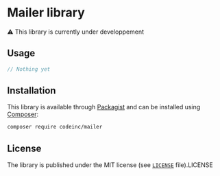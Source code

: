 # Mailer library

:warning: This library is currently under developpement

## Usage

```php
// Nothing yet
```

## Installation
This library is available through [Packagist](https://packagist.org/packages/codeinc/mailer) and can be installed using [Composer](https://getcomposer.org/): 

```bash
composer require codeinc/mailer
```

## License

The library is published under the MIT license (see [`LICENSE`](LICENSE) file).LICENSE